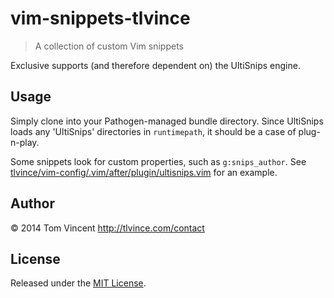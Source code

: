 # vim-snippets-tlvince

> A collection of custom Vim snippets

Exclusive supports (and therefore dependent on) the UltiSnips engine.

## Usage

Simply clone into your Pathogen-managed bundle directory. Since UltiSnips loads
any 'UltiSnips' directories in `runtimepath`, it should be a case of
plug-n-play.

Some snippets look for custom properties, such as `g:snips_author`. See
[tlvince/vim-config/.vim/after/plugin/ultisnips.vim][1] for an example.

  [1]: https://github.com/tlvince/vim-config/blob/6e9c944410915205c8d94ad49cb198dbfceff5eb/.vim/after/plugin/ultisnips.vim

## Author

© 2014 Tom Vincent <http://tlvince.com/contact>

## License

Released under the [MIT License](http://tlvince.mit-license.org).
